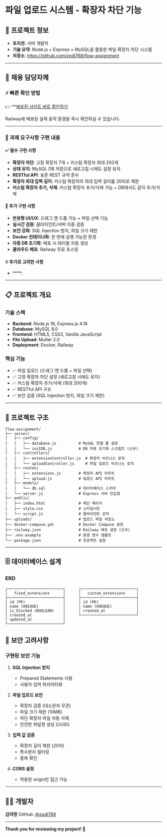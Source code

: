 # 파일 업로드 시스템 - 확장자 차단 기능


## 📌 프로젝트 정보

- **포지션**: 서버 개발자
- **기술 요약**: Node.js + Express + MySQL을 활용한 파일 확장자 차단 시스템
- **저장소**: https://github.com/zpdl768/flow-assignment

---

## 👔 채용 담당자께

### ⚡ 빠른 확인 방법

👉 **[배포된 사이트 바로 확인하기](https://flow-assignment-production.up.railway.app)

Railway에 배포된 실제 동작 환경을 즉시 확인하실 수 있습니다.

---

### 🎯 과제 요구사항 구현 내용

#### ✅ 필수 구현 사항
- **확장자 차단**: 고정 확장자 7개 + 커스텀 확장자 최대 200개
- **상태 유지**: MySQL DB 저장으로 새로고침 시에도 설정 유지
- **RESTful API**: 표준 REST 규약 준수
- **확장자 최대 입력 길이**: 커스텀 확장자의 최대 입력 길이를 20자로 제한
- **커스텀 확장자 추가, 삭제**: 커스텀 확장자 추가/삭제 가능 + DB에서도 같이 추가/삭제

#### 💎 추가 구현 사항
- **반응형 UI/UX**: 드래그 앤 드롭 기능 + 파일 선택 기능
- **실시간 검증**: 클라이언트/서버 이중 검증
- **보안 강화**: SQL Injection 방지, 파일 크기 제한
- **Docker 컨테이너화**: 한 번에 실행 가능한 환경
- **자동 DB 초기화**: 배포 시 테이블 자동 생성
- **클라우드 배포**: Railway 무료 호스팅

#### 💡 추가로 고려한 사항
- ****:


---

## 📋 프로젝트 개요

### 기술 스택
- **Backend**: Node.js 18, Express.js 4.18
- **Database**: MySQL 8.0
- **Frontend**: HTML5, CSS3, Vanilla JavaScript
- **File Upload**: Multer 2.0
- **Deployment**: Docker, Railway

### 핵심 기능
- ✅ 파일 업로드 (드래그 앤 드롭 + 파일 선택)
- ✅ 고정 확장자 차단 설정 (새로고침 시에도 유지)
- ✅ 커스텀 확장자 추가/삭제 (최대 200개)
- ✅ RESTful API 구조
- ✅ 보안 검증 (SQL Injection 방지, 파일 크기 제한)

---

## 📁 프로젝트 구조

```
flow-assignment/
├── server/
│   ├── config/
│   │   ├── database.js          # MySQL 연결 풀 설정
│   │   └── initDB.js            # DB 자동 초기화 스크립트 (신규)
│   ├── controllers/
│   │   ├── extensionController.js  # 확장자 비즈니스 로직
│   │   └── uploadController.js     # 파일 업로드 비즈니스 로직
│   ├── routes/
│   │   ├── extensions.js        # 확장자 API 라우트
│   │   └── upload.js            # 업로드 API 라우트
│   ├── models/
│   │   └── db.sql               # 데이터베이스 스키마
│   └── server.js                # Express 서버 진입점
├── public/
│   ├── index.html               # 메인 페이지
│   ├── style.css                # 스타일시트
│   └── script.js                # 클라이언트 로직
├── uploads/                     # 업로드 파일 저장소
├── docker-compose.yml           # Docker Compose 설정
├── railway.json                 # Railway 배포 설정 (신규)
├── .env.example                 # 환경 변수 템플릿
└── package.json                 # 프로젝트 설정
```

---

## 🗄️ 데이터베이스 설계

### ERD

```
┌─────────────────────────┐      ┌─────────────────────────┐
│   fixed_extensions      │      │   custom_extensions     │
├─────────────────────────┤      ├─────────────────────────┤
│ id (PK)                 │      │ id (PK)                 │
│ name (UNIQUE)           │      │ name (UNIQUE)           │
│ is_blocked (BOOLEAN)    │      │ created_at              │
│ created_at              │      └─────────────────────────┘
│ updated_at              │
└─────────────────────────┘
```

## 🔐 보안 고려사항

### 구현된 보안 기능

1. **SQL Injection 방지**
   - Prepared Statements 사용
   - 사용자 입력 파라미터화

2. **파일 업로드 보안**
   - 확장자 검증 (대소문자 무관)
   - 파일 크기 제한 (10MB)
   - 차단 확장자 파일 자동 삭제
   - 안전한 파일명 생성 (UUID)

3. **입력 값 검증**
   - 확장자 길이 제한 (20자)
   - 특수문자 필터링
   - 중복 확인

4. **CORS 설정**
   - 허용된 origin만 접근 가능

---

## 👨‍💻 개발자

**김여명**
GitHub: [@zpdl768](https://github.com/zpdl768)

---

**Thank you for reviewing my project! 🙏**

